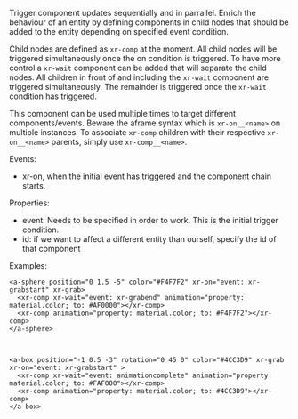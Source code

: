 Trigger component updates sequentially and in parrallel.
Enrich the behaviour of an entity by defining components in child nodes that should be added to the entity
depending on specified event condition.

Child nodes are defined as `xr-comp` at the moment.
All child nodes will be triggered simultaneously once the on condition is triggered.
To have more control a `xr-wait` component can be added that will separate the child nodes.
All children in front of and including the `xr-wait` component are triggered simultaneously.
The remainder is triggered once the `xr-wait` condition has triggered.

This component can be used multiple times to target different components/events.
Beware the aframe syntax which is `xr-on__<name>` on multiple instances.
To associate `xr-comp` children with their respective `xr-on__<name>` parents, simply use `xr-comp__<name>`.

Events:

- xr-on, when the initial event has triggered and the component chain starts.

Properties:

- event: Needs to be specified in order to work. This is the initial trigger condition.
- id: if we want to affect a different entity than ourself, specify the id of that component

Examples:

```
<a-sphere position="0 1.5 -5" color="#F4F7F2" xr-on="event: xr-grabstart" xr-grab>
  <xr-comp xr-wait="event: xr-grabend" animation="property: material.color; to: #AF0000"></xr-comp>
  <xr-comp animation="property: material.color; to: #F4F7F2"></xr-comp>
</a-sphere>



<a-box position="-1 0.5 -3" rotation="0 45 0" color="#4CC3D9" xr-grab xr-on="event: xr-grabstart" >
  <xr-comp xr-wait="event: animationcomplete" animation="property: material.color; to: #FAF000"></xr-comp>
  <xr-comp animation="property: material.color; to: #4CC3D9"></xr-comp>
</a-box>
```
